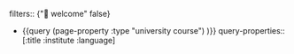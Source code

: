 filters:: {"🏡 welcome" false}

- {{query (page-property :type "university course") )}}
  query-properties:: [:title :institute :language]